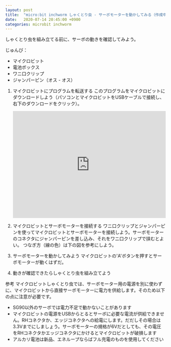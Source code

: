 ```yaml
---
layout: post
title:  "micro:bit inchworm しゃくとり虫 - サーボモーターを動かしてみる（作成中）"
date:   2020-07-14 20:45:00 +0900
categories: microbit inchworm
---
```

しゃくとり虫を組み立てる前に、サーボの動きを確認してみよう。

じゅんび：
* マイクロビット
* 電池ボックス
* ワニ口クリップ
* ジャンパーピン（オス - オス）

1. マイクロビットにプログラムを転送する
   このプログラムをマイクロビットにダウンロードしよう（パソコンとマイクロビットをUSBケーブルで接続し、右下のダウンロードをクリック）。
   <div style="position:relative;height:0;padding-bottom:70%;overflow:hidden;"><iframe style="position:absolute;top:0;left:0;width:100%;height:100%;" src="https://makecode.microbit.org/#pub:_DicCcUX5UiiM" frameborder="0" sandbox="allow-popups allow-forms allow-scripts allow-same-origin"></iframe></div>

2. マイクロビットとサーボモーターを接続する
   ワニ口クリップとジャンパーピンを使ってマイクロビットとサーボモーターを接続しよう。サーボモーターのコネクタにジャンパーピンを差し込み、それをワニ口クリップで挟むとよい。
   つなぎ方（線の色）は下の図を参考にしよう。

3. サーボモーターを動かしてみよう
   マイクロビットの'A'ボタンを押すとサーボモーターが動くはずだ。

4. 動きが確認できたらしゃくとり虫を組み立てよう

参考
マイクロビットしゃくとり虫では、サーボモーター用の電源を別に使わずに、マイクロビットから直接サーボモーターに電力を供給します。そのため以下の点に注意が必要です。
* SG90以外のサーボでは電力不足で動かないことがあります
* マイクロビットの電源をUSBからとるとサーボに必要な電流が供給できません。RHコネクタか、エッジコネクタへの給電にします。だだしその場合は3.3Vまでにしましょう。サーボモーターの規格が6Vだとしても、その電圧をRHコネクタかエッジコネクタにかけるとマイクロビットが破損します
* アルカリ電池は新品、エネループならばフル充電のものを使用してください
